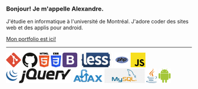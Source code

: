 <h3>Bonjour! Je m'appelle Alexandre.</h3>
<p>J'étudie en informatique à l'université de Montréal. J'adore coder des sites web et des applis pour android.</p>
<a href="https://agilbert.dev">Mon portfolio est ici!</a>
<hr>
<div>
  <img src='icons/git-icon.svg' alt='git icon' height='40'/>
  <img src='icons/github-icon.svg' alt='github icon' height='40'/>
  <img src='icons/html-5.svg' alt='html icon' height='40'/>
  <img src='icons/css-3.svg' alt='css icon' height='40'/>
  <img src='icons/bootstrap.svg' alt='bootstrap icon' height='40'/>
  <img src='icons/less.svg' alt='less icon' height='40'/>
  <img src='icons/php.svg' alt='php icon' height='40'/>
  <img src='icons/javascript.svg' alt='javascript icon' height='40'/>
  <img src='icons/jquery.svg' alt='jquery icon' height='40'/>
  <img src='icons/ajax.png' alt='ajax icon' height='40'/>
  <img src='icons/mysqli.png' alt='mysqli icon' height='40'/>
  <img src='icons/java.svg' alt='java icon' height='40'/>
  <img src='icons/android-icon.svg' alt='android icon' height='40'/>
</div>

